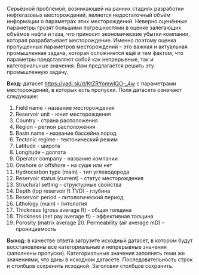 Серьёзной проблемой, возникающей на ранних стадиях разработки нефтегазовых месторождений, является недостаточный объём информации о параметрах этих месторождений. Неверно оценённые параметры грозят большими погрешностями в оценке залегающих объёмов нефти и газа, что приносит экономические убытки компании, которая разрабатывает месторождение. Именно поэтому оценка пропущенных параметров месторождений – это важная и актуальная промышленная задача, которая осложняется ещё и тем фактом, что параметры представляют собой как непрерывные, так и категориальные значения. Вам предлагается решить эту промышленную задачу.

**Вход:** датасет https://yadi.sk/d/KtZRYomwlQO-_4w с параметрами месторождений, в которых есть пропуски. Поля датасета означают следующее:

1. Field name - название месторождения
2. Reservoir unit - юнит месторождения
3. Country - страна расположения
4. Region - регион расположения
5. Basin name - название бассейна пород
6. Tectonic regime - тектонический режим
7. Latitude - широта
8. Longitude - долгота
9. Operator company - название компании
10. Onshore or oﬀshore - на суше или нет
11. Hydrocarbon type (main) - тип углеводорода
12. Reservoir status (current) - статус месторождения
13. Structural setting - структурные свойства
14. Depth (top reservoir ft TVD) - глубина
15. Reservoir period - литологический период
16. Lithology (main) - литология
17. Thickness (gross average ft) - общая толщина
18. Thickness (net pay average ft) - эффективная толщина
19. Porosity (matrix average 20. Permeability (air average mD) – проницаемость

**Выход:** в качестве ответа загрузите исходный датасет, в котором будут восстановлены все категориальные и непрерывные значения (заполнены пропуски). Категориальные значения заполнять теми же значениями, что даны в исходном датасете. Последовательность строк и столбцов сохранить исходной. Заголовки столбцов сохранить.
